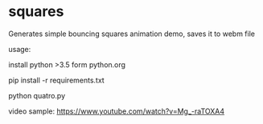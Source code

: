 # squares
Generates simple bouncing squares animation demo, saves it to webm file

usage:

install python >3.5 form python.org

pip install -r requirements.txt

python quatro.py

video sample: https://www.youtube.com/watch?v=Mg_-raTOXA4
